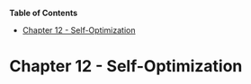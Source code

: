 <!-- START doctoc generated TOC please keep comment here to allow auto update -->
<!-- DON'T EDIT THIS SECTION, INSTEAD RE-RUN doctoc TO UPDATE -->
**Table of Contents**

- [Chapter 12 - Self-Optimization](#chapter-12---self-optimization)

<!-- END doctoc generated TOC please keep comment here to allow auto update -->

# Chapter 12 - Self-Optimization
